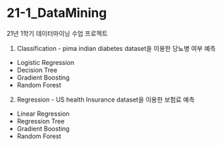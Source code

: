 # 21-1_DataMining

21년 1학기 데이터마이닝 수업 프로젝트

1. Classification - pima indian diabetes dataset을 이용한 당뇨병 여부 예측 
- Logistic Regression
- Decision Tree
- Gradient Boosting
- Random Forest


2. Regression - US health Insurance dataset을 이용한 보험료 예측
- Linear Regression
- Regression Tree
- Gradient Boosting
- Random Forest
